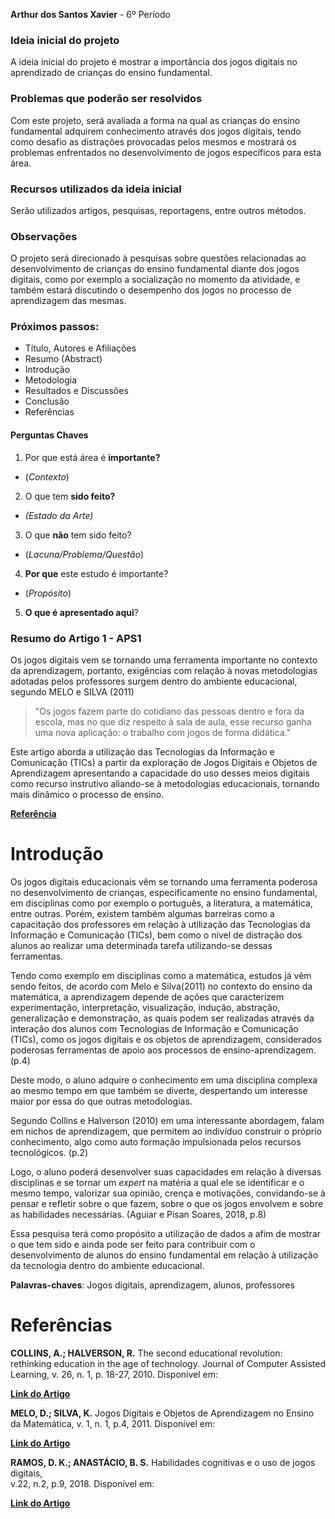 **Arthur dos Santos Xavier** - 6º Período

### Ideia inicial do projeto

A ideia inicial do projeto é mostrar a importância dos jogos digitais no aprendizado de crianças do ensino fundamental.

### Problemas que poderão ser resolvidos

Com este projeto, será avaliada a forma na qual as crianças do ensino fundamental adquirem conhecimento através dos jogos digitais, tendo como desafio as distrações provocadas pelos mesmos e mostrará os problemas enfrentados no desenvolvimento de jogos específicos para esta área.

### Recursos utilizados da ideia inicial

Serão utilizados artigos, pesquisas, reportagens, entre outros métodos.

### Observações

O projeto será direcionado à pesquisas sobre questões relacionadas ao desenvolvimento de crianças do ensino fundamental diante dos jogos digitais, como por exemplo a socialização no momento da atividade, e também estará discutindo o desempenho dos jogos no processo de aprendizagem das mesmas.


### Próximos passos:
* Título, Autores e Afiliações
* Resumo (Abstract)
* Introdução
* Metodologia
* Resultados e Discussões
* Conclusão
* Referências

#### Perguntas Chaves ####

1. Por que está área é **importante?**
* (*Contexto*)
2. O que tem **sido feito?**
 * *(Estado da Arte)*
3. O que **não** tem sido feito?
* (*Lacuna/Problema/Questão*)
4. **Por que** este estudo é importante?
* (*Propósito*)
5. **O que é apresentado aqui**?


### Resumo do Artigo 1 - APS1

Os jogos digitais vem se tornando uma ferramenta importante no contexto da aprendizagem, portanto, exigências com relação à novas metodologias adotadas pelos professores surgem dentro do ambiente educacional, segundo MELO e SILVA (2011)

  >"Os jogos fazem parte do cotidiano das pessoas dentro e fora da escola, mas no que diz respeito à sala de aula, esse recurso ganha uma nova aplicação: o trabalho com jogos de forma didática."

Este artigo aborda a utilização das Tecnologias da Informação e Comunicação (TICs) a partir da exploração de Jogos Digitais e Objetos de Aprendizagem apresentando a capacidade do uso desses meios digitais como recurso instrutivo aliando-se à metodologias educacionais, tornando mais dinâmico o processo de ensino.


 [**Referência**](http://www.pucrs.br/ciencias/viali/tic_literatura/artigos/objetos/CC_Melo_e_Silva.pdf)
 
   # **Introdução**

Os jogos digitais educacionais vêm se tornando uma ferramenta poderosa no desenvolvimento de crianças, especificamente no ensino fundamental, em disciplinas como por exemplo o português, a literatura, a matemática, entre outras. Porém, existem também algumas barreiras como a capacitação dos professores em relação à utilização das Tecnologias da Informação e Comunicação (TICs), bem como o nível de distração dos alunos ao realizar uma determinada tarefa utilizando-se dessas ferramentas.

Tendo como exemplo em disciplinas como a matemática, estudos já vêm sendo feitos, de acordo com Melo e Silva(2011) no contexto do ensino da matemática, a aprendizagem depende de ações que caracterizem experimentação, interpretação, visualização, indução, abstração, generalização e demonstração, as quais podem ser realizadas através da interação dos alunos com Tecnologias de Informação e Comunicação (TICs), como os jogos digitais e os objetos de aprendizagem, considerados poderosas ferramentas de apoio aos processos de ensino-aprendizagem. (p.4)

Deste modo, o aluno adquire o conhecimento em uma disciplina complexa ao mesmo tempo em que também se diverte, despertando um interesse maior por essa do que outras metodologias.

Segundo Collins e Halverson (2010) em uma interessante abordagem, falam em nichos de aprendizagem, que permitem ao indivíduo construir o próprio conhecimento, algo como auto formação impulsionada pelos recursos tecnológicos. (p.2) 

Logo, o aluno poderá desenvolver suas capacidades em relação à diversas disciplinas e se tornar um *expert* na matéria a qual ele se identificar e o mesmo tempo, valorizar sua opinião, crença e motivações, convidando-se à pensar e refletir sobre o que fazem, sobre o que os jogos envolvem e sobre as habilidades necessárias. (Aguiar e Pisan Soares, 2018, p.8)

 Essa pesquisa terá como propósito a utilização de dados a afim de mostrar o que tem sido e ainda pode ser feito para contribuir com o desenvolvimento de alunos do ensino fundamental em relação à utilização da tecnologia dentro do ambiente educacional. 

**Palavras-chaves**:  Jogos digitais, aprendizagem, alunos, professores


# **Referências**

**COLLINS, A.; HALVERSON, R.** The second educational revolution: rethinking education in the age of technology. Journal of Computer Assisted Learning, v. 26, n. 1, p. 18-27, 2010. Disponível em:

[**Link do Artigo**](https://www.academia.edu/1031570/The_Second_Educational_Revolution_Rethinking_Education_in_the_Age_of_Technology?auto=download>)

**MELO, D.; SILVA, K.** Jogos Digitais e Objetos de Aprendizagem no Ensino da Matemática,
v. 1, n. 1, p.4, 2011. Disponível em:

 [**Link do Artigo**](http://www.pucrs.br/ciencias/viali/tic_literatura/artigos/objetos/CC_Melo_e_Silva.pdf)

**RAMOS, D. K.; ANASTÁCIO, B. S.** Habilidades cognitivas e o uso de 
 jogos digitais,   
v.22, n.2, p.9, 2018. Disponível em:

[**Link do Artigo**](http://revistas.unisinos.br/index.php/educacao/article/download/edu.2018.222.11/60746214)

